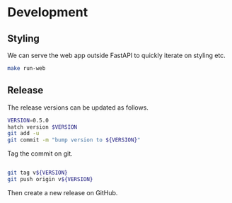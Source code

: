 # Development

## Styling

We can serve the web app outside FastAPI to quickly iterate on styling etc.

```bash
make run-web
```

## Release

The release versions can be updated as follows.

```bash
VERSION=0.5.0
hatch version $VERSION
git add -u
git commit -m "bump version to ${VERSION}"
```

Tag the commit on git.

```bash

git tag v${VERSION}
git push origin v${VERSION}
```

Then create a new release on GitHub.
